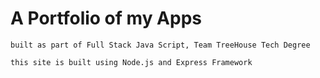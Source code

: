 # A Portfolio of my Apps

    built as part of Full Stack Java Script, Team TreeHouse Tech Degree  

    this site is built using Node.js and Express Framework
